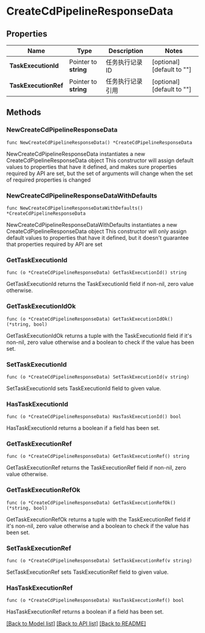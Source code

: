 # CreateCdPipelineResponseData

## Properties

Name | Type | Description | Notes
------------ | ------------- | ------------- | -------------
**TaskExecutionId** | Pointer to **string** | 任务执行记录 ID | [optional] [default to ""]
**TaskExecutionRef** | Pointer to **string** | 任务执行记录引用 | [optional] [default to ""]

## Methods

### NewCreateCdPipelineResponseData

`func NewCreateCdPipelineResponseData() *CreateCdPipelineResponseData`

NewCreateCdPipelineResponseData instantiates a new CreateCdPipelineResponseData object
This constructor will assign default values to properties that have it defined,
and makes sure properties required by API are set, but the set of arguments
will change when the set of required properties is changed

### NewCreateCdPipelineResponseDataWithDefaults

`func NewCreateCdPipelineResponseDataWithDefaults() *CreateCdPipelineResponseData`

NewCreateCdPipelineResponseDataWithDefaults instantiates a new CreateCdPipelineResponseData object
This constructor will only assign default values to properties that have it defined,
but it doesn't guarantee that properties required by API are set

### GetTaskExecutionId

`func (o *CreateCdPipelineResponseData) GetTaskExecutionId() string`

GetTaskExecutionId returns the TaskExecutionId field if non-nil, zero value otherwise.

### GetTaskExecutionIdOk

`func (o *CreateCdPipelineResponseData) GetTaskExecutionIdOk() (*string, bool)`

GetTaskExecutionIdOk returns a tuple with the TaskExecutionId field if it's non-nil, zero value otherwise
and a boolean to check if the value has been set.

### SetTaskExecutionId

`func (o *CreateCdPipelineResponseData) SetTaskExecutionId(v string)`

SetTaskExecutionId sets TaskExecutionId field to given value.

### HasTaskExecutionId

`func (o *CreateCdPipelineResponseData) HasTaskExecutionId() bool`

HasTaskExecutionId returns a boolean if a field has been set.

### GetTaskExecutionRef

`func (o *CreateCdPipelineResponseData) GetTaskExecutionRef() string`

GetTaskExecutionRef returns the TaskExecutionRef field if non-nil, zero value otherwise.

### GetTaskExecutionRefOk

`func (o *CreateCdPipelineResponseData) GetTaskExecutionRefOk() (*string, bool)`

GetTaskExecutionRefOk returns a tuple with the TaskExecutionRef field if it's non-nil, zero value otherwise
and a boolean to check if the value has been set.

### SetTaskExecutionRef

`func (o *CreateCdPipelineResponseData) SetTaskExecutionRef(v string)`

SetTaskExecutionRef sets TaskExecutionRef field to given value.

### HasTaskExecutionRef

`func (o *CreateCdPipelineResponseData) HasTaskExecutionRef() bool`

HasTaskExecutionRef returns a boolean if a field has been set.


[[Back to Model list]](../README.md#documentation-for-models) [[Back to API list]](../README.md#documentation-for-api-endpoints) [[Back to README]](../README.md)


